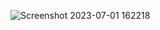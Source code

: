 ![Screenshot 2023-07-01 162218](https://github.com/Hna456/stats-card/assets/128493987/1d9f5339-386b-4b6a-a235-879616191726)
